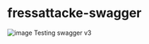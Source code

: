 # fressattacke-swagger
![image](https://user-images.githubusercontent.com/91620999/196828427-5080278f-8837-435a-80b1-203d41370c3f.png)
Testing swagger v3
